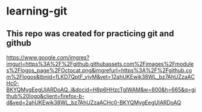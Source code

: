 # learning-git
## This repo was created for practicing git and github

https://www.google.com/imgres?imgurl=https%3A%2F%2Fgithub.githubassets.com%2Fimages%2Fmodules%2Flogos_page%2FOctocat.png&imgrefurl=https%3A%2F%2Fgithub.com%2Flogos&tbnid=fLKD7QptF_vjyM&vet=12ahUKEwik38WL_bz7AhUZzaACHc0-BKYQMygEegUIARDoAQ..i&docid=H8p6HHzcTglWAM&w=800&h=665&q=github%20logo&client=firefox-b-d&ved=2ahUKEwik38WL_bz7AhUZzaACHc0-BKYQMygEegUIARDoAQ
